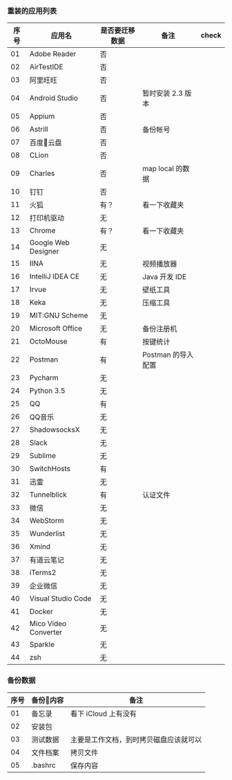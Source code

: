 ### 重装的应用列表
序号 | 应用名 | 是否要迁移数据 | 备注 | check
---- | ----- | ---------- | ---- | ----
01 | Adobe Reader | 否 | 
02 | AirTestIDE | 否 | 
03 | 阿里旺旺 | 否 | 
04 | Android Studio | 否 | 暂时安装 2.3 版本
05 | Appium | 否 | 
06 | Astrill | 否 | 备份帐号 
07 | 百度云盘 | 否 | 
08 | CLion | 否 |
09 | Charles | 否 | map local 的数据
10 | 钉钉 | 否 | 
11 | 火狐 | 有？ | 看一下收藏夹
12 | 打印机驱动 | 无 | 
13 | Chrome | 有？ | 看一下收藏夹
14 | Google Web Designer | 无 |
15 | IINA | 无 | 视频播放器 
16 | IntelliJ IDEA CE | 无 | Java 开发 IDE
17 | Irvue | 无 | 壁纸工具
18 | Keka | 无 | 压缩工具
19 | MIT:GNU Scheme | 无 | 
20 | Microsoft Office | 无 | 备份注册机
21 | OctoMouse | 有 | 按键统计
22 | Postman | 有 | Postman 的导入配置
23 | Pycharm | 无 | 
24 | Python 3.5 | 无 |
25 | QQ | 有 |
26 | QQ音乐 | 无 |
27 | ShadowsocksX | 无 |
28 | Slack | 无 | 
29 | Sublime | 无 | 
30 | SwitchHosts | 有 | 
31 | 迅雷 | 无 |
32 | Tunnelblick | 有 | 认证文件
33 | 微信 | 无 |
34 | WebStorm | 无 |
35 | Wunderlist | 无 | 
36 | Xmind | 无 |
37 | 有道云笔记 | 无 |
38 | iTerms2 | 无 |
39 | 企业微信 | 无 |
40 | Visual Studio Code | 无 |
41 | Docker | 无 | 
42 | Mico Video Converter | 无 |
43 | Sparkle | 无 |
44 | zsh | 无 |

### 备份数据
序号 | 备份内容 | 备注 
---- | ------ | ---- 
01 | 备忘录 | 看下 iCloud 上有没有
02 | 安装包 | 
03 | 测试数据 | 主要是工作文档，到时拷贝磁盘应该就可以
04 | 文件档案 | 拷贝文件
05 | .bashrc | 保存内容

